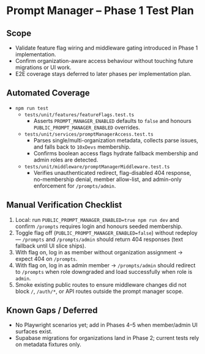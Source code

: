 # Prompt Manager – Phase 1 Test Plan

## Scope
- Validate feature flag wiring and middleware gating introduced in Phase 1 implementation.
- Confirm organization-aware access behaviour without touching future migrations or UI work.
- E2E coverage stays deferred to later phases per implementation plan.

## Automated Coverage
- `npm run test`
  - `tests/unit/features/featureFlags.test.ts`
    - Asserts `PROMPT_MANAGER_ENABLED` defaults to `false` and honours `PUBLIC_PROMPT_MANAGER_ENABLED` overrides.
  - `tests/unit/services/promptManagerAccess.test.ts`
    - Parses single/multi-organization metadata, collects parse issues, and falls back to `10xDevs` membership.
    - Confirms boolean access flags hydrate fallback membership and admin roles are detected.
  - `tests/unit/middleware/promptManagerMiddleware.test.ts`
    - Verifies unauthenticated redirect, flag-disabled 404 response, no-membership denial, member allow-list, and admin-only enforcement for `/prompts/admin`.

## Manual Verification Checklist
1. Local: run `PUBLIC_PROMPT_MANAGER_ENABLED=true npm run dev` and confirm `/prompts` requires login and honours seeded membership.
2. Toggle flag off (`PUBLIC_PROMPT_MANAGER_ENABLED=false`) without redeploy — `/prompts` and `/prompts/admin` should return 404 responses (text fallback until UI slice ships).
3. With flag on, log in as member without organization assignment → expect 404 on `/prompts`.
4. With flag on, log in as admin member → `/prompts/admin` should redirect to `/prompts` when role downgraded and load successfully when role is `admin`.
5. Smoke existing public routes to ensure middleware changes did not block `/`, `/auth/*`, or API routes outside the prompt manager scope.

## Known Gaps / Deferred
- No Playwright scenarios yet; add in Phases 4–5 when member/admin UI surfaces exist.
- Supabase migrations for organizations land in Phase 2; current tests rely on metadata fixtures only.
